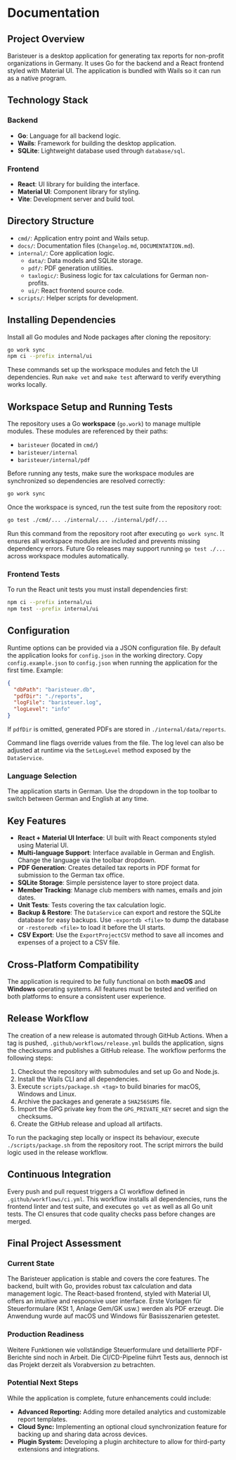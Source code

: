 # Documentation

## Project Overview

Baristeuer is a desktop application for generating tax reports for non-profit organizations in Germany. It uses Go for the backend and a React frontend styled with Material UI. The application is bundled with Wails so it can run as a native program.

## Technology Stack

### Backend

- **Go**: Language for all backend logic.
- **Wails**: Framework for building the desktop application.
- **SQLite**: Lightweight database used through `database/sql`.

### Frontend

- **React**: UI library for building the interface.
- **Material UI**: Component library for styling.
- **Vite**: Development server and build tool.

## Directory Structure

- `cmd/`: Application entry point and Wails setup.
- `docs/`: Documentation files (`Changelog.md`, `DOCUMENTATION.md`).
- `internal/`: Core application logic.
  - `data/`: Data models and SQLite storage.
  - `pdf/`: PDF generation utilities.
  - `taxlogic/`: Business logic for tax calculations for German non-profits.
  - `ui/`: React frontend source code.
- `scripts/`: Helper scripts for development.

## Installing Dependencies

Install all Go modules and Node packages after cloning the repository:

```bash
go work sync
npm ci --prefix internal/ui
```

These commands set up the workspace modules and fetch the UI dependencies.
Run `make vet` and `make test` afterward to verify everything works locally.

## Workspace Setup and Running Tests

The repository uses a Go **workspace** (`go.work`) to manage multiple modules.
These modules are referenced by their paths:

- `baristeuer` (located in `cmd/`)
- `baristeuer/internal`
- `baristeuer/internal/pdf`

Before running any tests, make sure the workspace modules are synchronized so
dependencies are resolved correctly:

```bash
go work sync
```

Once the workspace is synced, run the test suite from the repository root:

```bash
go test ./cmd/... ./internal/... ./internal/pdf/...
```

Run this command from the repository root after executing `go work sync`. It
ensures all workspace modules are included and prevents missing dependency
errors. Future Go releases may support running `go test ./...` across workspace
modules automatically.

### Frontend Tests

To run the React unit tests you must install dependencies first:

```bash
npm ci --prefix internal/ui
npm test --prefix internal/ui
```

## Configuration

Runtime options can be provided via a JSON configuration file. By default the
application looks for `config.json` in the working directory. Copy
`config.example.json` to `config.json` when running the application for the first
time. Example:

```json
{
  "dbPath": "baristeuer.db",
  "pdfDir": "./reports",
  "logFile": "baristeuer.log",
  "logLevel": "info"
}
```

If `pdfDir` is omitted, generated PDFs are stored in `./internal/data/reports`.

Command line flags override values from the file. The log level can also be adjusted at runtime via the `SetLogLevel` method exposed by the `DataService`.

### Language Selection

The application starts in German. Use the dropdown in the top toolbar to switch between German and English at any time.

## Key Features

- **React + Material UI Interface**: UI built with React components styled using Material UI.
- **Multi-language Support**: Interface available in German and English. Change the language via the toolbar dropdown.
- **PDF Generation**: Creates detailed tax reports in PDF format for submission to the German tax office.
- **SQLite Storage**: Simple persistence layer to store project data.
- **Member Tracking**: Manage club members with names, emails and join dates.
- **Unit Tests**: Tests covering the tax calculation logic.
- **Backup & Restore**: The `DataService` can export and restore the SQLite database for easy backups. Use `-exportdb <file>` to dump the database or `-restoredb <file>` to load it before the UI starts.
- **CSV Export**: Use the `ExportProjectCSV` method to save all incomes and expenses of a project to a CSV file.

## Cross-Platform Compatibility

The application is required to be fully functional on both **macOS** and **Windows** operating systems. All features must be tested and verified on both platforms to ensure a consistent user experience.

## Release Workflow

The creation of a new release is automated through GitHub Actions. When a tag is
pushed, `.github/workflows/release.yml` builds the application, signs the
checksums and publishes a GitHub release. The workflow performs the following
steps:

1. Checkout the repository with submodules and set up Go and Node.js.
2. Install the Wails CLI and all dependencies.
3. Execute `scripts/package.sh <tag>` to build binaries for macOS, Windows and
   Linux.
4. Archive the packages and generate a `SHA256SUMS` file.
5. Import the GPG private key from the `GPG_PRIVATE_KEY` secret and sign the
   checksums.
6. Create the GitHub release and upload all artifacts.

To run the packaging step locally or inspect its behaviour, execute
`./scripts/package.sh` from the repository root. The script mirrors the build
logic used in the release workflow.

## Continuous Integration

Every push and pull request triggers a CI workflow defined in
`.github/workflows/ci.yml`. This workflow installs all dependencies, runs the
frontend linter and test suite, and executes `go vet` as well as all Go unit
tests. The CI ensures that code quality checks pass before changes are merged.

## Final Project Assessment

### Current State

The Baristeuer application is stable and covers the core features. The backend, built with Go, provides robust tax calculation and data management logic. The React-based frontend, styled with Material UI, offers an intuitive and responsive user interface. Erste Vorlagen für Steuerformulare (KSt 1, Anlage Gem/GK usw.) werden als PDF erzeugt. Die Anwendung wurde auf macOS und Windows für Basisszenarien getestet.

### Production Readiness

Weitere Funktionen wie vollständige Steuerformulare und detaillierte PDF-Berichte sind noch in Arbeit. Die CI/CD-Pipeline führt Tests aus, dennoch ist das Projekt derzeit als Vorabversion zu betrachten.

### Potential Next Steps

While the application is complete, future enhancements could include:

- **Advanced Reporting:** Adding more detailed analytics and customizable report templates.
- **Cloud Sync:** Implementing an optional cloud synchronization feature for backing up and sharing data across devices.
- **Plugin System:** Developing a plugin architecture to allow for third-party extensions and integrations.
